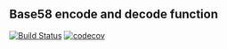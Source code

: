 ## Base58 encode and decode function
[![Build Status](https://travis-ci.org/islishude/base58.svg?branch=master)](https://travis-ci.org/islishude/base58)
[![codecov](https://codecov.io/gh/islishude/base58/branch/master/graph/badge.svg)](https://codecov.io/gh/islishude/base58)